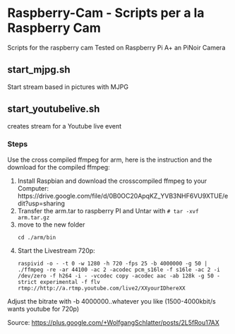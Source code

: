 # Raspberry-Cam - Scripts per a la Raspberry Cam

Scripts for the raspberry cam
Tested on Raspberry Pi A+ an PiNoir Camera

<h2>start_mjpg.sh</h2>
Start stream based in pictures with MJPG

<h2>start_youtubelive.sh</h2>
creates stream for a Youtube live event
<h3>Steps</h3>
Use the cross compiled ffmpeg for arm, here is the instruction and the download for the compiled ffmpeg:

<ol>
<li>Install Raspbian and download the crosscompiled ffmpeg to your Computer:
https://drive.google.com/file/d/0B0OC20ApqKZ_YVB3NHF6VU9XTUE/edit?usp=sharing</li>
<li>Transfer the arm.tar to raspberry PI and Untar with
<code># tar -xvf arm.tar.gz</code>
</li>
<li>move to the new folder
<p><code>cd ./arm/bin</code></p>
</li>
<li>Start the Livestream 720p:
<p><code>raspivid -o - -t 0 -w 1280 -h 720 -fps 25 -b 4000000 -g 50 | ./ffmpeg -re -ar 44100 -ac 2 -acodec pcm_s16le -f s16le -ac 2 -i /dev/zero -f h264 -i - -vcodec copy -acodec aac -ab 128k -g 50 -strict experimental -f flv rtmp://http://a.rtmp.youtube.com/live2/XXyourIDhereXX</code></p>
</li>
</ol>
Adjust the bitrate with      -b 4000000..whatever you like (1500-4000kbit/s wants youtube for 720p)

Source: https://plus.google.com/+WolfgangSchlatter/posts/2L5fRou17AX
